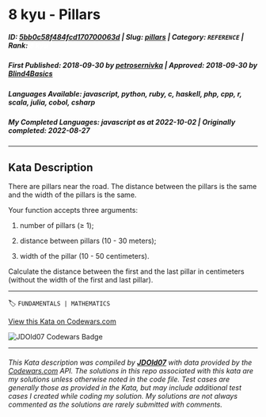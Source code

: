 # 8 kyu - Pillars

##### **ID**: [5bb0c58f484fcd170700063d](https://www.codewars.com/kata/5bb0c58f484fcd170700063d) | **Slug**: [pillars](https://www.codewars.com/kata/5bb0c58f484fcd170700063d) | **Category**: `REFERENCE` | **Rank**: <span style="color:white">8 kyu</span>

##### **First Published**: 2018-09-30 ***by*** [petrosernivka](https://www.codewars.com/users/petrosernivka) | **Approved**: 2018-09-30 ***by*** [Blind4Basics](https://www.codewars.com/users/Blind4Basics)

##### **Languages Available**: javascript, python, ruby, c, haskell, php, cpp, r, scala, julia, cobol, csharp

##### **My Completed Languages**: javascript ***as at*** 2022-10-02 | **Originally completed**: 2022-08-27

---

## Kata Description


There are pillars near the road. The distance between the pillars is the same and the width of the pillars is the same.

Your function accepts three arguments:

1. number of pillars (≥ 1);

2. distance between pillars (10 - 30 meters);

3. width of the pillar (10 - 50 centimeters).



Calculate the distance between the first and the last pillar in centimeters (without the width of the first and last pillar).

---


🏷 `FUNDAMENTALS | MATHEMATICS`


[View this Kata on Codewars.com](https://www.codewars.com/kata/5bb0c58f484fcd170700063d)

![](https://www.codewars.com/users/jdold07/badges/large "JDOld07 Codewars Badge")

---

###### *This Kata description was compiled by [**JDOld07**](https://tpstech.dev) with data provided by the [Codewars.com](https://www.codewars.com) API.  The solutions in this repo associated with this kata are my solutions unless otherwise noted in the code file.  Test cases are generally those as provided in the Kata, but may include additional test cases I created while coding my solution.  My solutions are not always commented as the solutions are rarely submitted with comments.*
